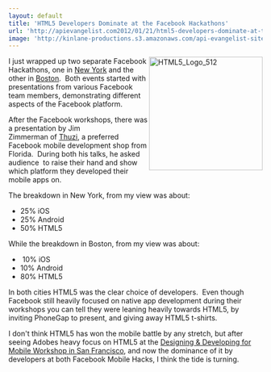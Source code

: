 ```yaml
---
layout: default
title: 'HTML5 Developers Dominate at the Facebook Hackathons'
url: 'http://apievangelist.com2012/01/21/html5-developers-dominate-at-the-facebook-hackathons/'
image: 'http://kinlane-productions.s3.amazonaws.com/api-evangelist-site/blog/HTML5_Logo_512.png'
---
```



<p>
     <img  title="HTML5_Logo_512" src="http://kinlane-productions.s3.amazonaws.com/HTML5/HTML5_Logo_512.png"  width="225" height="225" align="right" />I just wrapped up two separate Facebook Hackathons, one in <a title="New York" href="http://www.hackweekends.com/events/facebook_mobile_hack__new_york.php">New York</a> and the other in <a title="Boston" href="http://www.hackweekends.com/events/facebook_mobile_hack__boston.php">Boston</a>.  Both events started with presentations from various Facebook team members, demonstrating different aspects of the Facebook platform.
</p>
<p>
     After the Facebook workshops, there was a presentation by Jim Zimmerman of <a title="Thuzi" href="http://www.thuzi.com/">Thuzi</a>, a preferred Facebook mobile development shop from Florida.  During both his talks, he asked audience  to raise their hand and show which platform they developed their mobile apps on.
</p>
<p>
     The breakdown in New York, from my view was about:
</p>
<ul >
     <li>25% iOS
     </li>
     <li>25% Android
     </li>
     <li>50% HTML5
     </li>
</ul>
<p>
     While the breakdown in Boston, from my view was about:
</p>
<ul >
     <li> 10% iOS
     </li>
     <li>10% Android
     </li>
     <li>80% HTML5
     </li>
</ul>
<p>
     In both cities HTML5 was the clear choice of developers.  Even though Facebook still heavily focused on native app development during their workshops you can tell they were leaning heavily towards HTML5, by inviting PhoneGap to present, and giving away HTML5 t-shirts.
</p>
<p>
     I don't think HTML5 has won the mobile battle by any stretch, but after seeing Adobes heavy focus on HTML5 at the <a title="Designing &amp; Developing for Mobile Workshop in San Francisco" href="http://www.hackweekends.com/events/designing__developing_for_mobile_workshop.php">Designing &amp; Developing for Mobile Workshop in San Francisco</a>, and now the dominance of it by developers at both Facebook Mobile Hacks, I think the tide is turning.
</p>
